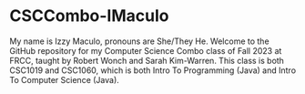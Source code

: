 # CSCCombo-IMaculo

My name is Izzy Maculo, pronouns are She/They He.
Welcome to the GitHub repository for my Computer Science Combo class of Fall 2023 at FRCC, taught by Robert Wonch and Sarah Kim-Warren.
This class is both CSC1019 and CSC1060, which is both Intro To Programming (Java) and Intro To Computer Science (Java).
